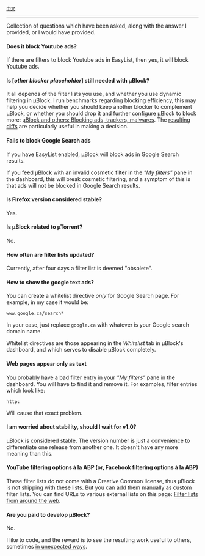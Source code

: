 <sup>[中文](https://github.com/fang5566/uBlock/wiki/FAQ)</sup>

***

Collection of questions which have been asked, along with the answer I provided, or I would have provided.

#### Does it block Youtube ads?

If there are filters to block Youtube ads in EasyList, then yes, it will block Youtube ads.

#### Is [_other blocker placeholder_] still needed with µBlock?

It all depends of the filter lists you use, and whether you use dynamic filtering in µBlock. I run benchmarks regarding blocking efficiency, this may help you decide whether you should keep another blocker to complement µBlock, or whether you should drop it and further configure µBlock to block more: [µBlock and others: Blocking ads, trackers, malwares](https://github.com/gorhill/uBlock/wiki/%C2%B5Block-and-others:-Blocking-ads,-trackers,-malwares). The [resulting diffs](https://github.com/gorhill/uBlock/wiki/%C2%B5Block-and-others:-Blocking-ads,-trackers,-malwares#data-diffs) are particularly useful in making a decision.



#### Fails to block Google Search ads

If you have EasyList enabled, µBlock will block ads in Google Search results.

If you feed µBlock with an invalid cosmetic filter in the _"My filters"_ pane in the dashboard, this will break cosmetic filtering, and a symptom of this is that ads will not be blocked in Google Search results.

#### Is Firefox version considered stable?

Yes.

#### Is µBlock related to µTorrent?

No.

#### How often are filter lists updated?

Currently, after four days a filter list is deemed "obsolete".

#### How to show the google text ads?

You can create a whitelist directive *only* for Google Search page. For example, in my case it would be:

    www.google.ca/search*

In your case, just replace `google.ca` with whatever is your Google search domain name.

Whitelist directives are those appearing in the _Whitelist_ tab in µBlock's dashboard, and which serves to disable µBlock completely.

#### Web pages appear only as text

You probably have a bad filter entry in your _"My filters"_ pane in the dashboard. You will have to find it and remove it. For examples, filter entries which look like:

    http:

Will cause that exact problem.

#### I am worried about stability, should I wait for v1.0?

µBlock is considered stable. The version number is just a convenience to differentiate one release from another one. It doesn't have any more meaning than this.

#### YouTube filtering options à la ABP (or, Facebook filtering options à la ABP)

These filter lists do not come with a Creative Common license, thus µBlock is not shipping with these lists. But you can add them manually as custom filter lists. You can find URLs to various external lists on this page: [Filter lists from around the web](https://github.com/gorhill/uBlock/wiki/Filter-lists-from-around-the-web).

#### Are you paid to develop µBlock?

No.

I like to code, and the reward is to see the resulting work useful to others, sometimes [in unexpected ways](https://www.youtube.com/watch?v=90NsjKvz9Ns).